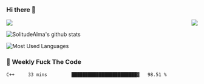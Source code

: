 ### Hi there 👋
<p>
  <a href="https://count.getloli.com/"><img src="https://count.getloli.com/get/@:solitudealma"></a>
  <img src="https://weather-icon.journeyad.repl.co/@guangzhou?v=1" align="right">
</p>



![SolitudeAlma's github stats](https://github-readme-stats.vercel.app/api?username=solitudealma&show_icons=true&theme=radical)



![Most Used Languages](https://github-readme-stats.vercel.app/api/top-langs/?username=solitudealma&layout=compact&hide_border=true&theme=dark)
<!-- ![visitors](https://visitor-badge.glitch.me/badge?page_id=solitudealma.solitudealma.id) -->


### :dart: Weekly Fuck The Code

<!--START_SECTION:waka-->
```text
C++     33 mins         ████████████████████████▓   98.51 % 
```
<!--END_SECTION:waka-->
